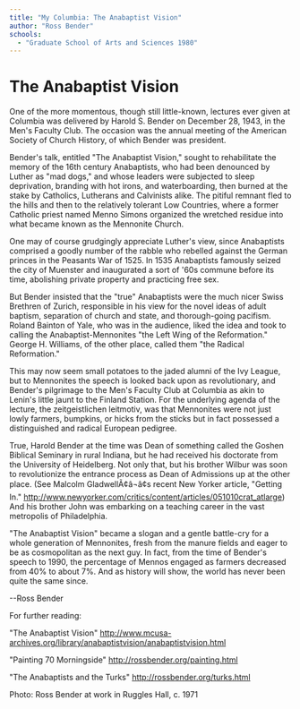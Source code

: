 ```yaml
---
title: "My Columbia: The Anabaptist Vision"
author: "Ross Bender"
schools:
  - "Graduate School of Arts and Sciences 1980"
---
```


# The Anabaptist Vision

One of the more momentous, though still little-known, lectures ever given at Columbia was delivered by Harold S. Bender on December 28, 1943, in the Men's Faculty Club. The occasion was the annual meeting of the American Society of Church History, of which Bender was president.

Bender's talk, entitled "The Anabaptist Vision," sought to rehabilitate the memory of the 16th century Anabaptists, who had been denounced by Luther as "mad dogs," and whose leaders were subjected to sleep deprivation, branding with hot irons, and waterboarding, then burned at the stake by Catholics, Lutherans and Calvinists alike. The pitiful remnant fled to the hills and then to the relatively tolerant Low Countries, where a former Catholic priest named Menno Simons organized the wretched residue into what became known as the Mennonite Church.

One may of course grudgingly appreciate Luther's view, since Anabaptists comprised a goodly number of the rabble who rebelled against the German princes in the Peasants War of 1525. In 1535 Anabaptists famously seized the city of Muenster and inaugurated a sort of '60s commune before its time, abolishing private property and practicing free sex.

But Bender insisted that the "true" Anabaptists were the much nicer Swiss Brethren of Zurich, responsible in his view for the novel ideas of adult baptism, separation of church and state, and thorough-going pacifism. Roland Bainton of Yale, who was in the audience, liked the idea and took to calling the Anabaptist-Mennonites "the Left Wing of the Reformation." George H. Williams, of the other place, called them "the Radical Reformation."

This may now seem small potatoes to the jaded alumni of the Ivy League, but to Mennonites the speech is looked back upon as revolutionary, and Bender's pilgrimage to the Men's Faculty Club at Columbia as akin to Lenin's little jaunt to the Finland Station. For the underlying agenda of the lecture, the zeitgeistlichen leitmotiv, was that Mennonites were not just lowly farmers, bumpkins, or hicks from the sticks but in fact possessed a distinguished and radical European pedigree.

True, Harold Bender at the time was Dean of something called the Goshen Biblical Seminary in rural Indiana, but he had received his doctorate from the University of Heidelberg. Not only that, but his brother Wilbur was soon to revolutionize the entrance process as Dean of Admissions up at the other place. (See Malcolm GladwellÃ¢â¬â¢s recent New Yorker article, "Getting In." http://www.newyorker.com/critics/content/articles/051010crat_atlarge) And his brother John was embarking on a teaching career in the vast metropolis of Philadelphia.

"The Anabaptist Vision" became a slogan and a gentle battle-cry for a whole generation of Mennonites, fresh from the manure fields and eager to be as cosmopolitan as the next guy. In fact, from the time of Bender's speech to 1990, the percentage of Mennos engaged as farmers decreased from 40% to about 7%. And as history will show, the world has never been quite the same since.

--Ross Bender

For further reading:

"The Anabaptist Vision" http://www.mcusa-archives.org/library/anabaptistvision/anabaptistvision.html

"Painting 70 Morningside"  http://rossbender.org/painting.html

"The Anabaptists and the Turks" http://rossbender.org/turks.html

Photo: Ross Bender at work in Ruggles Hall, c. 1971
